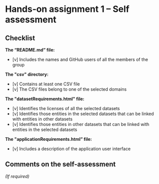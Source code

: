 # Hands-on assignment 1 – Self assessment

## Checklist

**The “README.md” file:**

- [v] Includes the names and GitHub users of all the members of the group

**The "csv" directory:**

- [v] Contains at least one CSV file 
- [v] The CSV files belong to one of the selected domains

**The "datasetRequirements.html" file:**

- [v] Identifies the licenses of all the selected datasets
- [v] Identifies those entities in the selected datasets that can be linked with entities in other datasets
- [v] Identifies those entities in other datasets that can be linked with entities in the selected datasets 

**The "applicationRequirements.html” file:**

- [v] Includes a description of the application user interface

## Comments on the self-assessment
_(If required)_